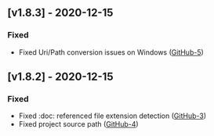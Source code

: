 ## [v1.8.3] - 2020-12-15

### Fixed

- Fixed Uri/Path conversion issues on Windows ([GitHub-5](https://github.com/vscode-restructuredtext/snooty-parser/issues/5))

## [v1.8.2] - 2020-12-15

### Fixed

- Fixed :doc: referenced file extension detection ([GitHub-3](https://github.com/vscode-restructuredtext/snooty-parser/issues/3))
- Fixed project source path ([GitHub-4](https://github.com/vscode-restructuredtext/snooty-parser/issues/4))
